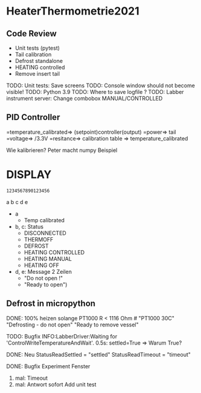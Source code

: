 # HeaterThermometrie2021

## Code Review

* Unit tests (pytest)
* Tail calibration
* Defrost standalone
* HEATING controlled
* Remove insert tail

TODO: Unit tests: Save screens
TODO: Console window should not become visible!
TODO: Python 3.9
TODO: Where to save logfile ?
TODO: Labber instrument server: Change combobox MANUAL/CONTROLLED

## PID Controller

=temperature_calibrated=> (setpoint)controller(output)
    =power=> tail
        =voltage=> /3.3V
            =resitance=> calibration table
                => temperature_calibrated



Wie kalibrieren?
  Peter macht numpy Beispiel

# DISPLAY
    1234567890123456
  a
  b
  c
  d
  e


* a
  * Temp calibrated
* b, c: Status
  * DISCONNECTED
  * THERMOFF
  * DEFROST
  * HEATING CONTROLLED
  * HEATING MANUAL
  * HEATING OFF
* d, e: Message 2 Zeilen
  * "Do not open !"
  * "Ready to open")

## Defrost in micropython
DONE:  100% heizen solange PT1000 R < 1116 Ohm # "PT1000 30C"
    "Defrosting - do not open"
    "Ready to remove vessel"


TODO: Bugfix
  INFO:LabberDriver:Waiting for 'ControlWriteTemperatureAndWait'. 0.5s: settled=True
    => Warum True?

DONE: Neu
  StatusReadSettled = "settled"
  StatusReadTimeout = "timeout"

DONE: Bugfix
  Experiment Fenster
   1. mal: Timeout
   2. mal: Antwort sofort
  Add unit test
